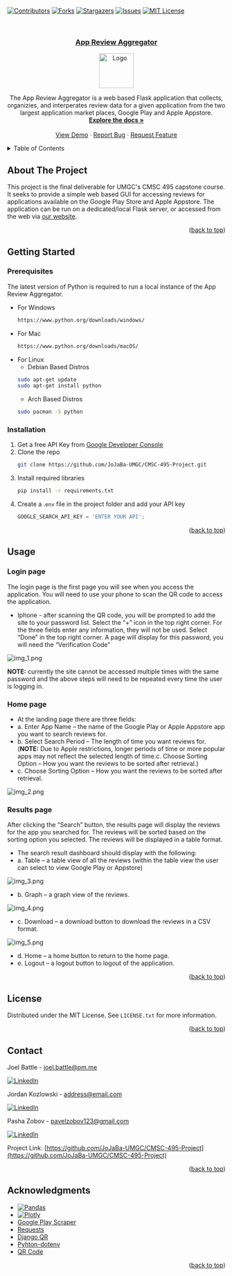 <!-- Improved compatibility of back to top link: See: https://github.com/othneildrew/Best-README-Template/pull/73 -->
<a name="readme-top"></a>
<!--
*** Thanks for checking out the Best-README-Template. If you have a suggestion
*** that would make this better, please fork the repo and create a pull request
*** or simply open an issue with the tag "enhancement".
*** Don't forget to give the project a star!
*** Thanks again! Now go create something AMAZING! :D
-->



<!-- PROJECT SHIELDS -->
<!--
*** I'm using markdown "reference style" links for readability.
*** Reference links are enclosed in brackets [ ] instead of parentheses ( ).
*** See the bottom of this document for the declaration of the reference variables
*** for contributors-url, forks-url, etc. This is an optional, concise syntax you may use.
*** https://www.markdownguide.org/basic-syntax/#reference-style-links
-->
[![Contributors][contributors-shield]][contributors-url]
[![Forks][forks-shield]][forks-url]
[![Stargazers][stars-shield]][stars-url]
[![Issues][issues-shield]][issues-url]
[![MIT License][license-shield]][license-url]



<!-- PROJECT LOGO -->
<br />
<div align="center">
  <a href="https://github.com/JoJaBa-UMGC/CMSC-495-Project">
    <h3 align="center">App Review Aggregator</h3>
    <img src="images/logo.webp" alt="Logo" width="80" height="80">
  </a>

  <p align="center">
    The App Review Aggregator is a web based Flask application that collects, organizies, and interperates review data for a given application from the two largest application market places, Google Play and Apple Appstore.
    <br />
    <a href="https://github.com/JoJaBa-UMGC/CMSC-495-Project"><strong>Explore the docs »</strong></a>
    <br />
    <br />
    <a href="https://github.com/JoJaBa-UMGC/CMSC-495-Project">View Demo</a>
    ·
    <a href="https://github.com/JoJaBa-UMGC/CMSC-495-Project/issues">Report Bug</a>
    ·
    <a href="https://github.com/JoJaBa-UMGC/CMSC-495-Project/issues">Request Feature</a>
  </p>
</div>



<!-- TABLE OF CONTENTS -->
<details>
  <summary>Table of Contents</summary>
  <ol>
    <li>
      <a href="#about-the-project">About The Project</a>
      <ul>
        <li><a href="#built-with">Built With</a></li>
      </ul>
    </li>
    <li>
      <a href="#getting-started">Getting Started</a>
      <ul>
        <li><a href="#prerequisites">Prerequisites</a></li>
        <li><a href="#installation">Installation</a></li>
      </ul>
    </li>
    <li><a href="#usage">Usage</a></li>
    <li><a href="#roadmap">Roadmap</a></li>
    <li><a href="#contributing">Contributing</a></li>
    <li><a href="#license">License</a></li>
    <li><a href="#contact">Contact</a></li>
    <li><a href="#acknowledgments">Acknowledgments</a></li>
  </ol>
</details>



<!-- ABOUT THE PROJECT -->
## About The Project

This project is the final deliverable for UMGC's CMSC 495 capstone course. It seeks to provide a simple web based GUI
for accessing reviews for applications available on the Google Play Store and Apple Appstore. The application can be run
on a dedicated/local Flask server, or accessed from the web via 
[our website](https://cmsc495group1.pythonanywhere.com/).

<p align="right">(<a href="#readme-top">back to top</a>)</p>

<!-- GETTING STARTED -->
## Getting Started

### Prerequisites

The latest version of Python is required to run a local instance of the App Review Aggregator.
* For Windows
  ```sh
  https://www.python.org/downloads/windows/
  ```
* For Mac
  ```sh
  https://www.python.org/downloads/macOS/
  ```
* For Linux
  * Debian Based Distros
  ```sh
  sudo apt-get update
  sudo apt-get install python
  ```
  * Arch Based Distros
  ```sh
  sudo pacman -S python
  ```
### Installation

1. Get a free API Key from [Google Developer Console](https://console.developers.google.com)
2. Clone the repo
   ```sh
   git clone https://github.com/JoJaBa-UMGC/CMSC-495-Project.git
   ```
3. Install required libraries
   ```sh
   pip install -r requirements.txt
   ```
4. Create a .`env` file in the project folder and add your API key
   ```js
   GOOGLE_SEARCH_API_KEY = 'ENTER YOUR API';
   ```

<p align="right">(<a href="#readme-top">back to top</a>)</p>



<!-- USAGE EXAMPLES -->
## Usage

### Login page 

The login page is the first page you will see when you access the application. You will need to use your phone to scan the QR code to access the application.

* Iphone - after scanning the QR code, you will be prompted to add the site to your password list. 
Select the “+” icon in the top right corner. For the three fields enter any information, they will not be used. Select “Done” in the top right corner. A page will display for this password, you will need the “Verification Code”

![img_1.png](images/img_1.png)

**NOTE:** currently the site cannot be accessed multiple times with the same password and the above steps will need to be repeated every time the user is logging in.

### Home page
* At the landing page there are three fields:
* a. Enter App Name – the name of the Google Play or Apple Appstore app you want to search reviews for.
* b. Select Search Period – The length of time you want reviews for.
  (**NOTE:** Due to Apple restrictions, longer periods of time or more popular apps may not reflect the selected length of time.c. Choose Sorting Option – How you want the reviews to be sorted after retrieval.)
* c. Choose Sorting Option – How you want the reviews to be sorted after retrieval.

![img_2.png](images/img_2.png)

### Results page
After clicking the “Search” button, the results page will display the reviews for the app you searched for. The reviews will be sorted based on the sorting option you selected. The reviews will be displayed in a table format.

* The search result dashboard should display with the following:
* a. Table – a table view of all the reviews (within the table view the user can select to view Google Play or Appstore)

![img_3.png](images/img_3.png)

* b. Graph – a graph view of the reviews.

![img_4.png](images/img_4.png)

* c. Download – a download button to download the reviews in a CSV format.

![img_5.png](images/img_5.png)

* d. Home – a home button to return to the home page.
* e. Logout – a logout button to logout of the application.

<p align="right">(<a href="#readme-top">back to top</a>)</p>



<!-- LICENSE -->
## License

Distributed under the MIT License. See `LICENSE.txt` for more information.

<p align="right">(<a href="#readme-top">back to top</a>)</p>



<!-- CONTACT -->
## Contact

Joel Battle - joel.battle@pm.me

[![LinkedIn][linkedin-shield]][joel-linked]

Jordan Kozlowski - address@email.com

[![LinkedIn][linkedin-shield]][linkedin-url]

Pasha Zobov - pavelzobov123@gmail.com

[![LinkedIn][linkedin-shield]][linkedin-url-pasha]

Project Link: [https://github.com/JoJaBa-UMGC/CMSC-495-Project](https://github.com/JoJaBa-UMGC/CMSC-495-Project)

<p align="right">(<a href="#readme-top">back to top</a>)</p>



<!-- ACKNOWLEDGMENTS -->
## Acknowledgments

* [![Pandas][Pandas]][Pandas-url]
* [![Plotly][Plotly]][Plotly-url]
* [Google Play Scraper](https://github.com/JoMingyu/google-play-scraper)
* [Requests](https://requests.readthedocs.io/en/latest/)
* [Django QR](https://github.com/pablorecio/django-qrcode)
* [Pyhton-dotenv](https://github.com/theskumar/python-dotenv)
* [QR Code](https://pypi.org/project/qrcode/)

<p align="right">(<a href="#readme-top">back to top</a>)</p>



<!-- MARKDOWN LINKS & IMAGES -->
<!-- https://www.markdownguide.org/basic-syntax/#reference-style-links -->
[contributors-shield]: https://img.shields.io/github/contributors/JoJaBa-UMGC/CMSC-495-Project.svg?style=for-the-badge
[contributors-url]: https://github.com/JoJaBa-UMGC/CMSC-495-Project/graphs/contributors
[forks-shield]: https://img.shields.io/github/forks/JoJaBa-UMGC/CMSC-495-Project.svg?style=for-the-badge
[forks-url]: https://github.com/JoJaBa-UMGC/CMSC-495-Project/network/members
[stars-shield]: https://img.shields.io/github/stars/JoJaBa-UMGC/CMSC-495-Project.svg?style=for-the-badge
[stars-url]: https://github.com/JoJaBa-UMGC/CMSC-495-Project/stargazers
[issues-shield]: https://img.shields.io/github/issues/JoJaBa-UMGC/CMSC-495-Project.svg?style=for-the-badge
[issues-url]: https://github.com/JoJaBa-UMGC/CMSC-495-Project/issues
[license-shield]: https://img.shields.io/github/license/JoJaBa-UMGC/CMSC-495-Project.svg?style=for-the-badge
[license-url]: https://github.com/JoJaBa-UMGC/CMSC-495-Project/blob/master/LICENSE.txt
[linkedin-shield]: https://img.shields.io/badge/-LinkedIn-black.svg?style=for-the-badge&logo=linkedin&colorB=555
[linkedin-url]: https://linkedin.com/in/linkedin_username
[linkedin-url-pasha]: https://www.linkedin.com/in/pavel-zobov-3a6365230/
[product-screenshot]: images/screenshot.png
[Flask]: https://img.shields.io/badge/Flask-000000?style=for-the-badge&logo=Flask&logoColor=white&link=https%3A%2F%2Fflask.palletsprojects.com%2F
[Flask-url]: https://flask.palletsprojects.com/
[Pandas]: https://img.shields.io/badge/pandas-150458?style=for-the-badge&logo=pandas&logoColor=white&link=https%3A%2F%2Fpandas.pydata.org%2F
[Pandas-url]: https://pandas.pydata.org/
[Plotly]: https://img.shields.io/badge/plotly-3F4F75?style=for-the-badge&logo=plotly&logoColor=white&link=https%3A%2F%2Fplotly.com%2F
[Plotly-url]: https://plotly.com/
[joel-linked]: https://www.linkedin.com/in/joel-battle-98982272/

